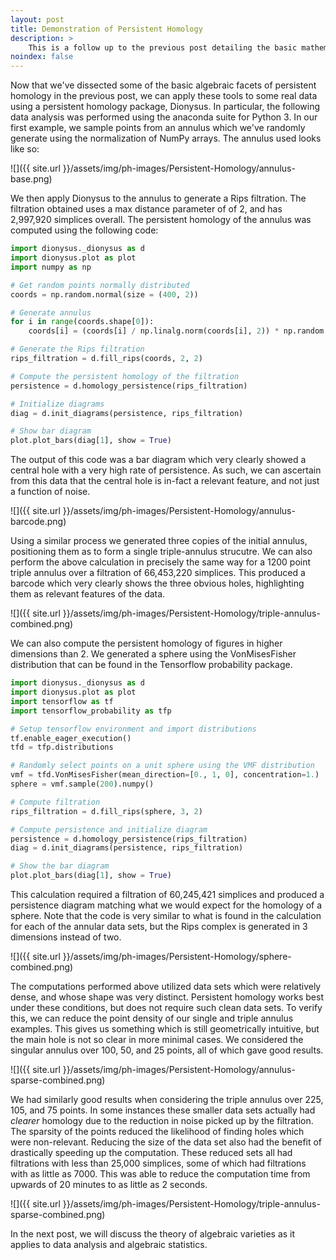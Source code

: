 ```yaml
---
layout: post
title: Demonstration of Persistent Homology
description: >
    This is a follow up to the previous post detailing the basic mathematics behind persistent homology. A few basic applications will be demonstrated.
noindex: false
---
```


Now that we've dissected some of the basic algebraic facets of persistent homology in the previous post, we can apply these tools to some real data using a persistent homology package, Dionysus. In particular, the following data analysis was performed using the anaconda suite for Python 3. In our first example, we sample points from an annulus which we've randomly generate using the normalization of NumPy arrays. The annulus used looks like so:

![]({{ site.url }}/assets/img/ph-images/Persistent-Homology/annulus-base.png)

We then apply Dionysus to the annulus to generate a Rips filtration. The filtration obtained uses a max distance parameter of of 2, and has 2,997,920 simplices overall. The persistent homology of the annulus was computed using the following code:

```python
import dionysus._dionysus as d
import dionysus.plot as plot
import numpy as np

# Get random points normally distributed
coords = np.random.normal(size = (400, 2))

# Generate annulus
for i in range(coords.shape[0]):
    coords[i] = (coords[i] / np.linalg.norm(coords[i], 2)) * np.random.uniform(1, 1.5)

# Generate the Rips filtration
rips_filtration = d.fill_rips(coords, 2, 2)

# Compute the persistent homology of the filtration
persistence = d.homology_persistence(rips_filtration)

# Initialize diagrams
diag = d.init_diagrams(persistence, rips_filtration)

# Show bar diagram
plot.plot_bars(diag[1], show = True)
```

The output of this code was a bar diagram which very clearly showed a central hole with a very high rate of persistence. As such, we can ascertain from this data that the central hole is in-fact a relevant feature, and not just a function of noise.

![]({{ site.url }}/assets/img/ph-images/Persistent-Homology/annulus-barcode.png)

Using a similar process we generated three copies of the initial annulus, positioning them as to form a single triple-annulus strucutre. We can also perform the above calculation in precisely the same way for a 1200 point triple annulus over a filtration of 66,453,220 simplices. This produced a barcode which very clearly shows the three obvious holes, highlighting them as relevant features of the data.

![]({{ site.url }}/assets/img/ph-images/Persistent-Homology/triple-annulus-combined.png)


We can also compute the persistent homology of figures in higher dimensions than 2. We generated a sphere using the VonMisesFisher distribution that can be found in the Tensorflow probability package.

```Python
import dionysus._dionysus as d
import dionysus.plot as plot
import tensorflow as tf
import tensorflow_probability as tfp

# Setup tensorflow environment and import distributions
tf.enable_eager_execution()
tfd = tfp.distributions

# Randomly select points on a unit sphere using the VMF distribution
vmf = tfd.VonMisesFisher(mean_direction=[0., 1, 0], concentration=1.)
sphere = vmf.sample(200).numpy()

# Compute filtration
rips_filtration = d.fill_rips(sphere, 3, 2)

# Compute persistence and initialize diagram
persistence = d.homology_persistence(rips_filtration)
diag = d.init_diagrams(persistence, rips_filtration)

# Show the bar diagram
plot.plot_bars(diag[1], show = True)
```

This calculation required a filtration of 60,245,421 simplices and produced a persistence diagram matching what we would expect for the homology of a sphere. Note that the code is very similar to what is found in the calculation for each of the annular data sets, but the Rips complex is generated in 3 dimensions instead of two.

![]({{ site.url }}/assets/img/ph-images/Persistent-Homology/sphere-combined.png)

The computations performed above utilized data sets which were relatively dense, and whose shape was very distinct. Persistent homology works best under these conditions, but does not require such clean data sets. To verify this, we can reduce the point density of our single and triple annulus examples. This gives us something which is still geometrically intuitive, but the main hole is not so clear in more minimal cases. We considered the singular annulus over 100, 50, and 25 points, all of which gave good results.

![]({{ site.url }}/assets/img/ph-images/Persistent-Homology/annulus-sparse-combined.png)

We had similarly good results when considering the triple annulus over 225, 105, and 75 points. In some instances these smaller data sets actually had _clearer_ homology due to the reduction in noise picked up by the filtration. The sparsity of the points reduced the likelihood of finding holes which were non-relevant. Reducing the size of the data set also had the benefit of drastically speeding up the computation. These reduced sets all had filtrations with less than 25,000 simplices, some of which had filtrations with as little as 7000. This was able to reduce the computation time from upwards of 20 minutes to as little as 2 seconds.

![]({{ site.url }}/assets/img/ph-images/Persistent-Homology/triple-annulus-sparse-combined.png)

In the next post, we will discuss the theory of algebraic varieties as it applies to data analysis and algebraic statistics.